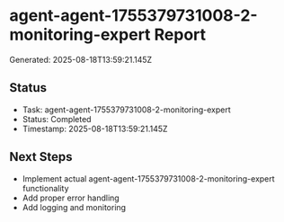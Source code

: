 # agent-agent-1755379731008-2-monitoring-expert Report

Generated: 2025-08-18T13:59:21.145Z

## Status
- Task: agent-agent-1755379731008-2-monitoring-expert
- Status: Completed
- Timestamp: 2025-08-18T13:59:21.145Z

## Next Steps
- Implement actual agent-agent-1755379731008-2-monitoring-expert functionality
- Add proper error handling
- Add logging and monitoring
